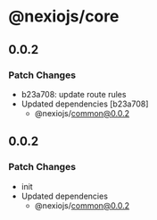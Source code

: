 # @nexiojs/core

## 0.0.2

### Patch Changes

- b23a708: update route rules
- Updated dependencies [b23a708]
  - @nexiojs/common@0.0.2

## 0.0.2

### Patch Changes

- init
- Updated dependencies
  - @nexiojs/common@0.0.2
